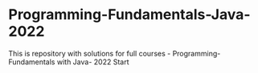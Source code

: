 # Programming-Fundamentals-Java-2022
This is repository with solutions for full courses - Programming-Fundamentals with Java- 2022
Start
